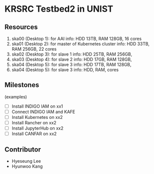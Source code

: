 # KRSRC Testbed2 in UNIST

## Resources

1. ska00 (Desktop 1): for AAI
   info: HDD 13TB, RAM 128GB, 16 cores
2. ska01 (Desktop 2): for master of Kubernetes cluster
   info: HDD 33TB, RAM 256GB, 22 cores
3. ska02 (Desktop 3): for slave 1
   info: HDD 25TB, RAM 256GB, 
4. ska03 (Desktop 4): for slave 2
   info: HDD 17GB, RAM 128GB, 
5. ska04 (Desktop 5): for slave 3
   info: HDD 17TB, RAM 128GB,
6. ska04 (Desktop 5): for slave 3
   info: HDD, RAM, cores
 
## Milestones

(examples)
- [ ] Install INDIGO IAM on xx1
- [ ] Connect INDIGO IAM and KAFE
- [ ] Install Kubernetes on xx2
- [ ] Install Rancher on xx2
- [ ] Install JupyterHub on xx2
- [ ] Install CANFAR on xx2

## Contributor

- Hyeseung Lee
- Hyunwoo Kang
